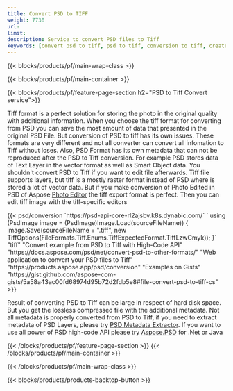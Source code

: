 ```yaml
---
title: Convert PSD to TIFF
weight: 7730
url: 
limit: 
description: Service to convert PSD files to Tiff
keywords: [convert psd to tiff, psd to tiff, conversion to tiff, create tiff from psd, print psd as tiff]
---
```


{{< blocks/products/pf/main-wrap-class >}}

{{< blocks/products/pf/main-container >}}

{{< blocks/products/pf/feature-page-section h2="PSD to Tiff Convert service">}}
<p>Tiff format is a perfect solution for storing the photo in the original quality with additional information. When you choose the tiff format for converting from PSD you can save the most amount of data that presented in the original PSD File. But conversion of PSD to tiff has its own issues. These formats are very different and not all converter can convert all infomation to Tiff without loses. Also, PSD Format has its own metadata that can not be reproduced after the PSD to Tiff conversion. For example PSD stores data of Text Layer in the vector format as well as Smart Object data. You shouldn't convert PSD to Tiff if you want to edit file afterwards. Tiff file supports layers, but tiff is a mostly raster format instead of PSD where is stored a lot of vector data. But if you make conversion of Photo Edited in PSD of Aspose <a href="https://products.aspose.app/psd/photo-editor">Photo Editor</a> the tiff export format is perfect. Then you can edit tiff image with the tiff-specific editors</p>
{{< psd/conversion 
`https://psd-api-core-rl2ajsbv.k8s.dynabic.com/` 
`    using (PsdImage image = (PsdImage)Image.Load(sourceFileName))
    {
        image.Save(sourceFileName + ".tiff", new TiffOptions(FileFormats.Tiff.Enums.TiffExpectedFormat.TiffLzwCmyk));
    }`
	"tiff"
"Convert example from PSD to Tiff with High-Code API"  "https://docs.aspose.com/psd/net/convert-psd-to-other-formats/" 
"Web application to convert your PSD files to Tiff" "https://products.aspose.app/psd/conversion"
"Examples on Gists" "https://gist.github.com/aspose-com-gists/5a58a43ac00fd68974d95b72d2fdb5e8#file-convert-psd-to-tiff-cs"
>}}
<p>Result of converting PSD to Tiff can be large in respect of hard disk space. But you get the lossless compressed file with the additional metadata. Not all metadata is properly converted from PSD to Tiff, if you need to extract metadata of PSD Layers, please try <a href="https://products.aspose.app/psd/metadata">PSD Metadata Extractor</a>. If you want to use all power of PSD high-code API please try <a href="/psd">Aspose.PSD</a> for .Net or Java</p>
{{< /blocks/products/pf/feature-page-section >}}
{{< /blocks/products/pf/main-container >}}


{{< /blocks/products/pf/main-wrap-class >}}

{{< blocks/products/products-backtop-button >}}
